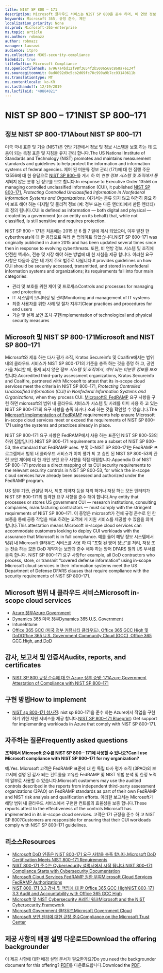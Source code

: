 ```yaml
---
title: NIST SP 800 – 171
description: Microsoft 클라우드 서비스는 NIST SP 800을 준수 하며, 비 연방 정보 시스템에서 통제 되지 않은 171 (미분류 정보)를 보호 하기 위한 지침입니다.
keywords: Microsoft 365, 규정 준수, 제안
localization_priority: None
ms.prod: Microsoft-365-enterprise
ms.topic: article
ms.author: robmazz
author: robmazz
manager: laurawi
audience: itpro
ms.collection: M365-security-compliance
hideEdit: true
titleSuffix: Microsoft Compliance
ms.openlocfilehash: a7967a4bd12f98f3654f2b5006568c868a7e134f
ms.sourcegitcommit: 0ad0092d9c5cb2d69fc70c990a9b7cc03140611b
ms.translationtype: MT
ms.contentlocale: ko-KR
ms.lasthandoff: 12/19/2019
ms.locfileid: "40804021"
---
```

# <a name="nist-sp-800171"></a><span data-ttu-id="2cba8-104">NIST SP 800 – 171</span><span class="sxs-lookup"><span data-stu-id="2cba8-104">NIST SP 800–171</span></span>

## <a name="about-nist-sp-800171"></a><span data-ttu-id="2cba8-105">정보 NIST SP 800-171</span><span class="sxs-lookup"><span data-stu-id="2cba8-105">About NIST SP 800–171</span></span>

<span data-ttu-id="2cba8-106">미국 국내 표준 및 기술 (NIST)은 연방 기관에서 정보 및 정보 시스템을 보호 하는 데 도움이 되는 측정 표준 및 지침을 유지 관리 합니다.</span><span class="sxs-lookup"><span data-stu-id="2cba8-106">The US National Institute of Standards and Technology (NIST) promotes and maintains measurement standards and guidelines to help protect the information and information systems of federal agencies.</span></span> <span data-ttu-id="2cba8-107">제어 된 미분류 정보 관리 (171)에 대 한 집행 주문 13556에 대 한 응답으로 [NIST SP 800-](https://csrc.nist.gov/publications/detail/sp/800-171/rev-1/final)를 게시 하 여 *연방 정보 시스템 및 조직에서 통제*되지 않은 분류 된 정보를 보호 합니다.</span><span class="sxs-lookup"><span data-stu-id="2cba8-107">In response to Executive Order 13556 on managing controlled unclassified information (CUI), it published [NIST SP 800–171](https://csrc.nist.gov/publications/detail/sp/800-171/rev-1/final), *Protecting Controlled Unclassified Information In Nonfederal Information Systems and Organizations*.</span></span> <span data-ttu-id="2cba8-108">여기서는 분류 되지 않고 여전히 중요 하며 보호 해야 하는 디지털 및 물리적 정보 (예: 정부 또는 다른 엔터티에서 만든 엔터티)로 정의 됩니다.</span><span class="sxs-lookup"><span data-stu-id="2cba8-108">CUI is defined as information — both digital and physical — created by a government (or an entity on its behalf) that, while not classified, is still sensitive and requires protection.</span></span>

<span data-ttu-id="2cba8-109">NIST SP 800 – 171은 처음에는 2015 년 6 월 7 일에 게시 되었으며, 이후 발전 한 cyberthreats에 대 한 응답으로 여러 번 업데이트 되었습니다.</span><span class="sxs-lookup"><span data-stu-id="2cba8-109">NIST SP 800–171 was originally published in June 2015 and has been updated several times since then in response to evolving cyberthreats.</span></span> <span data-ttu-id="2cba8-110">또한, 비 연방 정보 시스템 및 조직에 안전한 액세스, 전송 및 저장 해야 하는 방법에 대 한 지침을 제공 합니다. 이러한 요구 사항은 다음과 같은 네 가지 주요 범주로 나뉩니다.</span><span class="sxs-lookup"><span data-stu-id="2cba8-110">It provides guidelines on how CUI should be securely accessed, transmitted, and stored in nonfederal information systems and organizations; its requirements fall into four main categories:</span></span>

- <span data-ttu-id="2cba8-111">관리 및 보호를 위한 제어 및 프로세스</span><span class="sxs-lookup"><span data-stu-id="2cba8-111">Controls and processes for managing and protecting</span></span>
- <span data-ttu-id="2cba8-112">IT 시스템의 모니터링 및 관리</span><span class="sxs-lookup"><span data-stu-id="2cba8-112">Monitoring and management of IT systems</span></span>
- <span data-ttu-id="2cba8-113">최종 사용자를 위한 사례 및 절차 지우기</span><span class="sxs-lookup"><span data-stu-id="2cba8-113">Clear practices and procedures for end users</span></span>
- <span data-ttu-id="2cba8-114">기술 및 실제 보안 조치 구현</span><span class="sxs-lookup"><span data-stu-id="2cba8-114">Implementation of technological and physical security measures</span></span>

## <a name="microsoft-and-nist-sp-800171"></a><span data-ttu-id="2cba8-115">Microsoft 및 NIST SP 800-171</span><span class="sxs-lookup"><span data-stu-id="2cba8-115">Microsoft and NIST SP 800–171</span></span>

<span data-ttu-id="2cba8-116">Microsoft와 제휴 하는 타사 평가 조직, Kratos Secureinfo 및 Coalfire에서는 범위 내의 클라우드 서비스가 NIST SP 800-171의 기준을 충족 하는 것을 증명 하 고, 공인가을 처리할 때, 통제 되지 않은 정보 *시스템 및 조직에서, 제어 되는 미분류 정보를 보호*합니다.</span><span class="sxs-lookup"><span data-stu-id="2cba8-116">Accredited third-party assessment organizations, Kratos Secureinfo and Coalfire, partnered with Microsoft to attest that its in-scope cloud services meet the criteria in NIST SP 800–171, *Protecting Controlled Unclassified Information (CUI) in Nonfederal Information Systems and Organizations*, when they process CUI.</span></span> <span data-ttu-id="2cba8-117">[Microsoft의 FedRAMP](offering-fedramp.md) 요구 사항을 구현 하면 microsoft의 범위 내 클라우드 서비스가 시스템 및 사례를 이미 사용 하 고 있는 NIST SP 800-171의 요구 사항을 충족 하거나 초과 하는 것을 확인할 수 있습니다.</span><span class="sxs-lookup"><span data-stu-id="2cba8-117">The [Microsoft implementation of FedRAMP](offering-fedramp.md) requirements help ensure Microsoft in-scope cloud services meet or exceed the requirements of NIST SP 800–171 using the systems and practices already in place.</span></span>

<span data-ttu-id="2cba8-118">NIST SP 800-171 요구 사항은 FedRAMP에서 사용 하는 표준인 NIST SP 800-53의 하위 집합입니다.</span><span class="sxs-lookup"><span data-stu-id="2cba8-118">NIST SP 800–171 requirements are a subset of NIST SP 800-53, the standard that FedRAMP uses.</span></span> <span data-ttu-id="2cba8-119">부록 D-NIST SP 800-171는 FedRAMP 프로그램에서 범위 내 클라우드 서비스가 이미 평가 되 고 승인 된 NIST SP 800-53의 관련 보안 제어에 대 한 개인 보안 요구 사항을 직접 매핑합니다.</span><span class="sxs-lookup"><span data-stu-id="2cba8-119">Appendix D of NIST SP 800–171 provides a direct mapping of its CUI security requirements to the relevant security controls in NIST SP 800-53, for which the in-scope cloud services have already been assessed and authorized under the FedRAMP program.</span></span>

<span data-ttu-id="2cba8-120">US 정부 기관, 컨설팅 회사, 제조 계약자 등을 처리 하거나 저장 하는 모든 엔터티가 NIST SP 800-171의 엄격한 요구 사항을 준수 해야 합니다.</span><span class="sxs-lookup"><span data-stu-id="2cba8-120">Any entity that processes or stores US government CUI — research institutions, consulting companies, manufacturing contractors — must comply with the stringent requirements of NIST SP 800–171.</span></span> <span data-ttu-id="2cba8-121">이 증명은 microsoft가 전체 규정 준수로 인 한 보증을 통해 공동 작업을 배포 하려는 고객에 게 지원 서비스를 제공할 수 있음을 의미 합니다.</span><span class="sxs-lookup"><span data-stu-id="2cba8-121">This attestation means Microsoft in-scope cloud services can accommodate customers looking to deploy CUI workloads with the assurance that Microsoft is in full compliance.</span></span> <span data-ttu-id="2cba8-122">예를 들어 해당 정보 시스템에서 범위 내 Microsoft 클라우드 서비스를 사용 하 여 "포함 된 방어 정보"를 처리, 저장 또는 전송 하는 모든 DoD 계약자는 보안과 준수 해야 하는 방어 DFARS 절의 US 부서를 충족 합니다. NIST SP 800-171 요구 사항</span><span class="sxs-lookup"><span data-stu-id="2cba8-122">For example, all DoD contractors who process, store, or transmit “covered defense information” using in-scope Microsoft cloud services in their information systems meet the US Department of Defense DFARS clauses that require compliance with the security requirements of NIST SP 800–171.</span></span>

## <a name="microsoft-in-scope-cloud-services"></a><span data-ttu-id="2cba8-123">Microsoft 범위 내 클라우드 서비스</span><span class="sxs-lookup"><span data-stu-id="2cba8-123">Microsoft in-scope cloud services</span></span>

- [<span data-ttu-id="2cba8-124">Azure 정부</span><span class="sxs-lookup"><span data-stu-id="2cba8-124">Azure Government</span></span>](https://aka.ms/AzureCompliance)
- [<span data-ttu-id="2cba8-125">Dynamics 365 미국 정부</span><span class="sxs-lookup"><span data-stu-id="2cba8-125">Dynamics 365 U.S. Government</span></span>](https://aka.ms/d365-compliance-list)
- <span data-ttu-id="2cba8-126">Intune</span><span class="sxs-lookup"><span data-stu-id="2cba8-126">Intune</span></span>
- [<span data-ttu-id="2cba8-127">Office 365 GCC (미국 정부 커뮤니티 클라우드), Office 365 GCC High 및 DoD</span><span class="sxs-lookup"><span data-stu-id="2cba8-127">Office 365 U.S. Government Community Cloud (GCC), Office 365 GCC High, and DoD</span></span>](https://aka.ms/o365-compliance-framework)

## <a name="audits-reports-and-certificates"></a><span data-ttu-id="2cba8-128">감사, 보고서 및 인증서</span><span class="sxs-lookup"><span data-stu-id="2cba8-128">Audits, reports, and certificates</span></span>

- [<span data-ttu-id="2cba8-129">NIST SP 800 규정 준수에 대 한 Azure 정부 증명-171</span><span class="sxs-lookup"><span data-stu-id="2cba8-129">Azure Government Attestation of Compliance with NIST SP 800–171</span></span>](https://aka.ms/Azure-NIST-800-171)

## <a name="how-to-implement"></a><span data-ttu-id="2cba8-130">구현 방법</span><span class="sxs-lookup"><span data-stu-id="2cba8-130">How to implement</span></span>

- <span data-ttu-id="2cba8-131">[NIST sp 800-171 청사진](https://aka.ms/NIST-800-171-Blueprint): nist sp 800-171을 준수 하는 Azure에서 작업을 구현 하기 위한 지원 서비스를 제공 합니다.</span><span class="sxs-lookup"><span data-stu-id="2cba8-131">[NIST SP 800–171 Blueprint](https://aka.ms/NIST-800-171-Blueprint): Get support for implementing workloads in Azure that comply with NIST SP 800–171.</span></span>

## <a name="frequently-asked-questions"></a><span data-ttu-id="2cba8-132">자주하는 질문</span><span class="sxs-lookup"><span data-stu-id="2cba8-132">Frequently asked questions</span></span>

<span data-ttu-id="2cba8-133">**조직에서 Microsoft 준수를 NIST SP 800 – 171에 사용할 수 있나요?**</span><span class="sxs-lookup"><span data-stu-id="2cba8-133">**Can I use Microsoft compliance with NIST SP 800–171 for my organization?**</span></span>

<span data-ttu-id="2cba8-134">예.</span><span class="sxs-lookup"><span data-stu-id="2cba8-134">Yes.</span></span> <span data-ttu-id="2cba8-135">Microsoft 고객은 FedRAMP 표준에 대 한 독립 타사 평가 조직 (3PAO)의 보고서에 설명 된 감사 되는 컨트롤을 고유한 FedRAMP 및 NIST 위험 분석 및 한정 노력의 일부로 사용할 수 있습니다.</span><span class="sxs-lookup"><span data-stu-id="2cba8-135">Microsoft customers may use the audited controls described in the reports from independent third-party assessment organizations (3PAO) on FedRAMP standards as part of their own FedRAMP and NIST risk analysis and qualification efforts.</span></span> <span data-ttu-id="2cba8-136">이러한 보고서는 Microsoft가 해당 범위 내 클라우드 서비스에서 구현한 컨트롤의 효율성을 보증 합니다.</span><span class="sxs-lookup"><span data-stu-id="2cba8-136">These reports attest to the effectiveness of the controls Microsoft has implemented in its in-scope cloud services.</span></span> <span data-ttu-id="2cba8-137">고객은 171 규정을 준수 하 고 NIST SP 800?</span><span class="sxs-lookup"><span data-stu-id="2cba8-137">Customers are responsible for ensuring that their CUI workloads comply with NIST SP 800–171 guidelines.</span></span>

## <a name="resources"></a><span data-ttu-id="2cba8-138">리소스</span><span class="sxs-lookup"><span data-stu-id="2cba8-138">Resources</span></span>

- [<span data-ttu-id="2cba8-139">Microsoft DoD 인증은 NIST 800-171 요구 사항을 충족 합니다.</span><span class="sxs-lookup"><span data-stu-id="2cba8-139">Microsoft DoD Certification Meets NIST 800–171 Requirements</span></span>](offering-DoD-DISA-L2-L4-L5.md)
- [<span data-ttu-id="2cba8-140">NIST 800-171 준수는 Cybersecurity 설명서에서 시작 됩니다.</span><span class="sxs-lookup"><span data-stu-id="2cba8-140">NIST 800–171 Compliance Starts with Cybersecurity Documentation</span></span>](https://www.nist800171.com/)
- [<span data-ttu-id="2cba8-141">Microsoft Cloud Services FedRAMP 권한 부여</span><span class="sxs-lookup"><span data-stu-id="2cba8-141">Microsoft Cloud Services FedRAMP Authorizations</span></span>](https://marketplace.fedramp.gov/index.html?status=Compliant&sort=productName#/products)
- [<span data-ttu-id="2cba8-142">NIST 800-171 3.3 감사 및 책임에 대 한 Office 365 GCC High</span><span class="sxs-lookup"><span data-stu-id="2cba8-142">NIST 800-171 3.3 Audit and Accountability with Office 365 GCC High</span></span>](https://info.summit7systems.com/blog/nist-3.3-audit-and-accountability-with-office-365)
- [<span data-ttu-id="2cba8-143">Microsoft 및 NIST Cybersecurity 프레임 워크</span><span class="sxs-lookup"><span data-stu-id="2cba8-143">Microsoft and the NIST Cybersecurity Framework</span></span>](offering-nist-csf.md)
- [<span data-ttu-id="2cba8-144">Microsoft Government 클라우드</span><span class="sxs-lookup"><span data-stu-id="2cba8-144">Microsoft Government Cloud</span></span>](https://www.microsoft.com/enterprise/government)
- [<span data-ttu-id="2cba8-145">Microsoft 보안 센터에 대한 규정 준수</span><span class="sxs-lookup"><span data-stu-id="2cba8-145">Compliance on the Microsoft Trust Center</span></span>](https://www.microsoft.com/trust-center/compliance/compliance-overview)

## <a name="download-the-offering-backgrounder"></a><span data-ttu-id="2cba8-146">제공 사항의 배경 설명 다운로드</span><span class="sxs-lookup"><span data-stu-id="2cba8-146">Download the offering backgrounder</span></span>

<span data-ttu-id="2cba8-147">이 제공 사항에 대한 배경 설명 문서가 필요한가요?</span><span class="sxs-lookup"><span data-stu-id="2cba8-147">Do you need the backgrounder document for this offering?</span></span> <span data-ttu-id="2cba8-148">[PDF](https://download.microsoft.com/download/9/8/F/98F1D966-FB62-4B58-B6F0-8F3DCCAC484A/NIST_SP-800-171-Compliance.pdf )를 다운로드합니다.</span><span class="sxs-lookup"><span data-stu-id="2cba8-148">Download the [PDF](https://download.microsoft.com/download/9/8/F/98F1D966-FB62-4B58-B6F0-8F3DCCAC484A/NIST_SP-800-171-Compliance.pdf ).</span></span>

